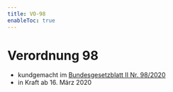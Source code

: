 ```yaml
---
title: VO-98
enableToc: true
---
```


# Verordnung 98

* kundgemacht im [Bundesgesetzblatt II Nr. 98/2020](https://www.ris.bka.gv.at/eli/bgbl/II/2020/98)
* in Kraft ab 16. März 2020
